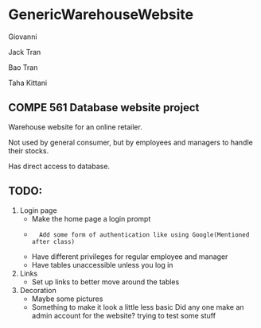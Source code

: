 # GenericWarehouseWebsite
Giovanni

Jack Tran

Bao Tran

Taha Kittani

## COMPE 561 Database website project
Warehouse website for an online retailer.

Not used by general consumer, but by employees and managers to handle their stocks.

Has direct access to database.

## TODO:
1.	Login page
	*	Make the home page a login prompt
	*       Add some form of authentication like using Google(Mentioned after class)
	*	Have different privileges for regular employee and manager
	*	Have tables unaccessible unless you log in
2.	Links
	*	Set up links to better move around the tables
3.	Decoration
	*	Maybe some pictures
	*	Something to make it look a little less basic
Did any one make an admin account for the website?
trying to test some stuff
